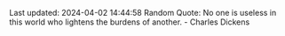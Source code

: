 Last updated: 2024-04-02 14:44:58
Random Quote: No one is useless in this world who lightens the burdens of another. - Charles Dickens